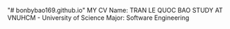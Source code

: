 "# bonbybao169.github.io" 
MY CV
Name: TRAN LE QUOC BAO
STUDY AT VNUHCM - University of Science
Major: Software Engineering